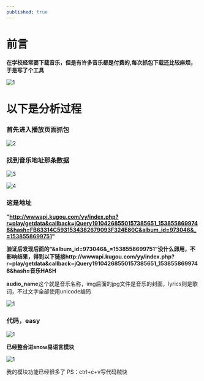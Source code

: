 ```yaml
---
published: true
---
```


# 前言

**在学校经常要下载音乐，但是有许多音乐都是付费的,每次抓包下载还比较麻烦，于是写了个工具**

![1](http://imgsrc.baidu.com/forum/pic/item/0a46f21fbe096b6363f2ce5d01338744eaf8acd0.jpg)

# 以下是分析过程

### 首先进入播放页面抓包

![2](http://imgsrc.baidu.com/forum/pic/item/2834349b033b5bb56d86b3f33bd3d539b600bc6e.jpg)

### 找到音乐地址那条数据

![3](http://imgsrc.baidu.com/forum/pic/item/b31c8701a18b87d6440b38120a0828381f30fd76.jpg)

![4](http://imgsrc.baidu.com/forum/pic/item/19d8bc3eb13533fa7eb60123a5d3fd1f41345bbf.jpg)

### 这是地址

**"http://wwwapi.kugou.com/yy/index.php?r=play/getdata&callback=jQuery19104268550157385651_1538558699748&hash=FB63314C5931534382679093F324E80C&album_id=973046&_=1538558699751"**


**验证后发现后面的“&album_id=973046&_=1538558699751”没什么卵用，不影响结果，得到以下链接http://wwwapi.kugou.com/yy/index.php?r=play/getdata&callback=jQuery19104268550157385651_1538558699748&hash=音乐HASH**

**audio_name**这个就是音乐名称，img后面的jpg文件是音乐的封面，lyrics则是歌词，不过文字全部使用unicode编码

![1](http://imgsrc.baidu.com/forum/pic/item/d21b0ef41bd5ad6eff3df9e78ccb39dbb7fd3cf2.jpg)

### 代码，easy

![1](http://imgsrc.baidu.com/forum/pic/item/8701a18b87d6277fff2bae3525381f30e924fc86.jpg)

**已经整合进snow易语言模块**

![1](http://imgsrc.baidu.com/forum/pic/item/b912c8fcc3cec3fdea9a3b78db88d43f87942712.jpg)

我的模块功能已经很多了 PS：ctrl+c+v写代码贼快
